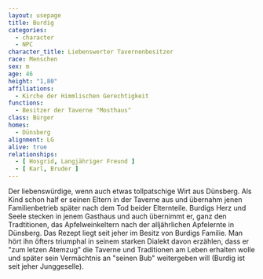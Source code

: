 ```yaml
---
layout: usepage
title: Burdig
categories:
  - character
  - NPC
character_title: Liebenswerter Tavernenbesitzer
race: Menschen
sex: m
age: 46
height: "1,80"
affiliations:
  - Kirche der Himmlischen Gerechtigkeit
functions:
  - Besitzer der Taverne "Mosthaus"
class: Bürger
homes:
  - Dünsberg
alignment: LG
alive: true
relationships:
  - [ Hosgrid, Langjähriger Freund ]
  - [ Karl, Bruder ]
---
```


Der liebenswürdige, wenn auch etwas tollpatschige Wirt aus Dünsberg. Als Kind schon half er seinen Eltern in der Taverne
aus und übernahm jenen Familienbetrieb später nach dem Tod beider Elternteile. Burdigs Herz und Seele stecken in jenem
Gasthaus und auch übernimmt er, ganz den Tradtitionen, das Apfelweinkeltern nach der alljährlichen Apfelernte in
Dünsberg. Das Rezept liegt seit jeher im Besitz von Burdigs Familie. Man hört ihn öfters triumphal in seinem starken
Dialekt davon erzählen, dass er "zum letzen Atemzug" die Taverne und Traditionen am Leben erhalten wolle und später sein
Vermächtnis an "seinen Bub" weitergeben will (Burdig ist seit jeher Junggeselle).